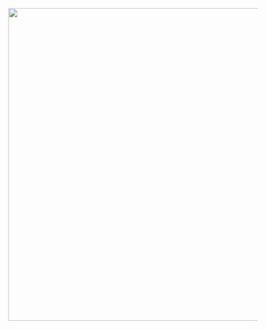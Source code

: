 <a href="https://www.telerik.com/kendo-react-ui/?utm_medium=referral&utm_source=npm&utm_campaign=kendo-ui-react-trial-npm-grid&utm_content=banner" target="_blank">
<img width="631" src="https://www.telerik.com/kendo-react-ui/npm-banner.svg">
</a>